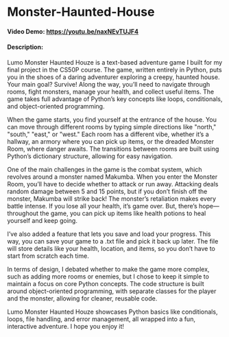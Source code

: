 # Monster-Haunted-House
#### Video Demo:  <https://youtu.be/naxNEvTUJF4>
#### Description:
Lumo Monster Haunted Houze is a text-based adventure game I built for my final project in the CS50P course. The game, written entirely in Python, puts you in the shoes of a daring adventurer exploring a creepy, haunted house. Your main goal? Survive! Along the way, you’ll need to navigate through rooms, fight monsters, manage your health, and collect useful items. The game takes full advantage of Python’s key concepts like loops, conditionals, and object-oriented programming.

When the game starts, you find yourself at the entrance of the house. You can move through different rooms by typing simple directions like "north," "south," "east," or "west." Each room has a different vibe, whether it’s a hallway, an armory where you can pick up items, or the dreaded Monster Room, where danger awaits. The transitions between rooms are built using Python’s dictionary structure, allowing for easy navigation.

One of the main challenges in the game is the combat system, which revolves around a monster named Makumba. When you enter the Monster Room, you’ll have to decide whether to attack or run away. Attacking deals random damage between 5 and 15 points, but if you don’t finish off the monster, Makumba will strike back! The monster’s retaliation makes every battle intense. If you lose all your health, it’s game over. But, there’s hope—throughout the game, you can pick up items like health potions to heal yourself and keep going.

I’ve also added a feature that lets you save and load your progress. This way, you can save your game to a .txt file and pick it back up later. The file will store details like your health, location, and items, so you don’t have to start from scratch each time.

In terms of design, I debated whether to make the game more complex, such as adding more rooms or enemies, but I chose to keep it simple to maintain a focus on core Python concepts. The code structure is built around object-oriented programming, with separate classes for the player and the monster, allowing for cleaner, reusable code.

Lumo Monster Haunted Houze showcases Python basics like conditionals, loops, file handling, and error management, all wrapped into a fun, interactive adventure. I hope you enjoy it!
